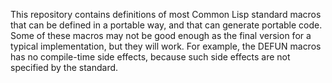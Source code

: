 This repository contains definitions of most Common Lisp standard
macros that can be defined in a portable way, and that can generate
portable code.  Some of these macros may not be good enough as the
final version for a typical implementation, but they will work.  For
example, the DEFUN macros has no compile-time side effects, because
such side effects are not specified by the standard.
